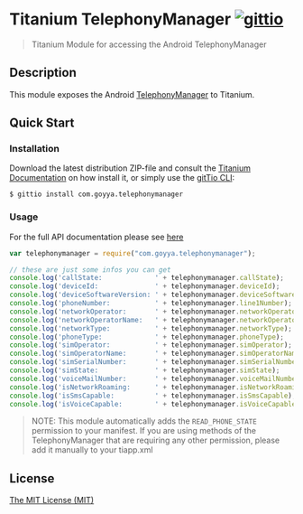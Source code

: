 # Titanium TelephonyManager [![gittio](http://img.shields.io/badge/gittio-1.0.0-00B4CC.svg)](http://gitt.io/component/com.goyya.telephonymanager)
> Titanium Module for accessing the Android TelephonyManager

## Description

This module exposes the Android [TelephonyManager](http://developer.android.com/reference/android/telephony/TelephonyManager.html) to Titanium.

## Quick Start

### Installation 
Download the latest distribution ZIP-file and consult the [Titanium Documentation](http://docs.appcelerator.com/titanium/latest/#!/guide/Using_a_Module) on how install it, or simply use the [gitTio CLI](http://gitt.io/cli):

`$ gittio install com.goyya.telephonymanager`

### Usage

For the full API documentation please see [here](http://developer.android.com/reference/android/telephony/TelephonyManager.html)

```javascript
var telephonymanager = require("com.goyya.telephonymanager");

// these are just some infos you can get
console.log('callState:             ' + telephonymanager.callState);
console.log('deviceId:              ' + telephonymanager.deviceId);
console.log('deviceSoftwareVersion: ' + telephonymanager.deviceSoftwareVersion);
console.log('phoneNumber:           ' + telephonymanager.line1Number);
console.log('networkOperator:       ' + telephonymanager.networkOperator);
console.log('networkOperatorName:   ' + telephonymanager.networkOperatorName);
console.log('networkType:           ' + telephonymanager.networkType);
console.log('phoneType:             ' + telephonymanager.phoneType);
console.log('simOperator:           ' + telephonymanager.simOperator);
console.log('simOperatorName:       ' + telephonymanager.simOperatorName);
console.log('simSerialNumber:       ' + telephonymanager.simSerialNumber);
console.log('simState:              ' + telephonymanager.simState);
console.log('voiceMailNumber:       ' + telephonymanager.voiceMailNumber);
console.log('isNetworkRoaming:      ' + telephonymanager.isNetworkRoaming);
console.log('isSmsCapable:          ' + telephonymanager.isSmsCapable);
console.log('isVoiceCapable:        ' + telephonymanager.isVoiceCapable);
```

> NOTE: This module automatically adds the `READ_PHONE_STATE` permission to your manifest. If you are using methods of the TelephonyManager that are requiring any other permission, please add it manually to your tiapp.xml

## License

[The MIT License (MIT)](LICENSE)
